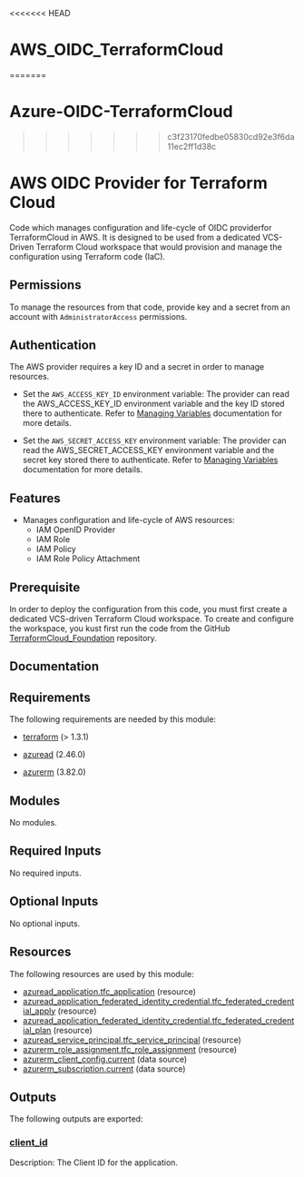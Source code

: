 <<<<<<< HEAD
# AWS_OIDC_TerraformCloud
=======
# Azure-OIDC-TerraformCloud
>>>>>>> c3f23170fedbe05830cd92e3f6da11ec2ff1d38c
<!-- BEGIN_TF_DOCS -->
# AWS OIDC Provider for Terraform Cloud

Code which manages configuration and life-cycle of OIDC providerfor
TerraformCloud in AWS. It is designed to be used from a dedicated
VCS-Driven Terraform Cloud workspace that would provision and manage
the configuration using Terraform code (IaC).

## Permissions

To manage the resources from that code, provide key and a secret from an account
with `AdministratorAccess` permissions.

## Authentication

The AWS provider requires a key ID and a secret in order to manage resources.

- Set the `AWS_ACCESS_KEY_ID` environment variable: The provider can read the AWS\_ACCESS\_KEY\_ID environment variable and the key ID stored there to authenticate. Refer to [Managing Variables](https://developer.hashicorp.com/terraform/cloud-docs/workspaces/variables/managing-variables) documentation for more details.

- Set the `AWS_SECRET_ACCESS_KEY` environment variable: The provider can read the AWS\_SECRET\_ACCESS\_KEY environment variable and the secret key stored there to authenticate. Refer to [Managing Variables](https://developer.hashicorp.com/terraform/cloud-docs/workspaces/variables/managing-variables) documentation for more details.

## Features

- Manages configuration and life-cycle of AWS resources:
  - IAM OpenID Provider
  - IAM Role
  - IAM Policy
  - IAM Role Policy Attachment

## Prerequisite

In order to deploy the configuration from this code, you must first create
a dedicated VCS-driven Terraform Cloud workspace. To create and configure
the workspace, you kust first run the code from the GitHub
[TerraformCloud\_Foundation](https://github.com/benyboy84/TerraformCloud_Foundation) repository.

## Documentation

## Requirements

The following requirements are needed by this module:

- <a name="requirement_terraform"></a> [terraform](#requirement\_terraform) (> 1.3.1)

- <a name="requirement_azuread"></a> [azuread](#requirement\_azuread) (2.46.0)

- <a name="requirement_azurerm"></a> [azurerm](#requirement\_azurerm) (3.82.0)

## Modules

No modules.

## Required Inputs

No required inputs.

## Optional Inputs

No optional inputs.

## Resources

The following resources are used by this module:

- [azuread_application.tfc_application](https://registry.terraform.io/providers/hashicorp/azuread/2.46.0/docs/resources/application) (resource)
- [azuread_application_federated_identity_credential.tfc_federated_credential_apply](https://registry.terraform.io/providers/hashicorp/azuread/2.46.0/docs/resources/application_federated_identity_credential) (resource)
- [azuread_application_federated_identity_credential.tfc_federated_credential_plan](https://registry.terraform.io/providers/hashicorp/azuread/2.46.0/docs/resources/application_federated_identity_credential) (resource)
- [azuread_service_principal.tfc_service_principal](https://registry.terraform.io/providers/hashicorp/azuread/2.46.0/docs/resources/service_principal) (resource)
- [azurerm_role_assignment.tfc_role_assignment](https://registry.terraform.io/providers/hashicorp/azurerm/3.82.0/docs/resources/role_assignment) (resource)
- [azurerm_client_config.current](https://registry.terraform.io/providers/hashicorp/azurerm/3.82.0/docs/data-sources/client_config) (data source)
- [azurerm_subscription.current](https://registry.terraform.io/providers/hashicorp/azurerm/3.82.0/docs/data-sources/subscription) (data source)

## Outputs

The following outputs are exported:

### <a name="output_client_id"></a> [client\_id](#output\_client\_id)

Description: The Client ID for the application.

<!-- markdownlint-enable -->

<!-- END_TF_DOCS -->